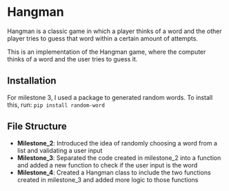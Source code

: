 # Hangman
Hangman is a classic game in which a player thinks of a word and the other player tries to guess that word within a certain amount of attempts.

This is an implementation of the Hangman game, where the computer thinks of a word and the user tries to guess it. 

## Installation
For milestone 3, I used a package to generated random words. To install this, run:
`pip install random-word`

## File Structure
- **Milestone_2**: Introduced the idea of randomly choosing a word from a list and validating a user input
- **Milestone_3**: Separated the code created in milestone_2 into a function and added a new function to check if the user input is the word
- **Milestone_4**: Created a Hangman class to include the two functions created in milestone_3 and added more logic to those functions